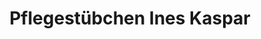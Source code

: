 ---
title: "Pflegestübchen Ines Kaspar"
url: /delbrueck/pflegestuebchen-ines-kaspar/
shop: Kosmetik
---